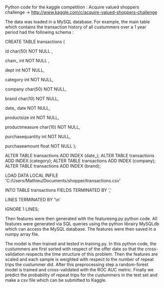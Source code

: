 Python code for the kaggle competition : Acquire valued shoppers challenge -> http://www.kaggle.com/c/acquire-valued-shoppers-challenge

The data was loaded in a MySQL database.  For example, the main table which contains the transaction history of all custummers over a 1 year period had the following schema :

CREATE TABLE transactions
(

  id      char(50)  NOT NULL ,

  chain_    int  NOT NULL ,

  dept int NOT NULL,
 
 category int NOT NULL,
 
 company char(50) NOT NULL,
 
 brand char(10) NOT NULL,
  
date_ date NOT NULL,
 
 productsize int NOT NULL,
 
 productmeasure char(10) NOT NULL,
 
 purchasequantity int NOT NULL,
 
 purchaseamount float NOT NULL
);



ALTER TABLE transactions ADD INDEX (date_);
ALTER TABLE transactions ADD INDEX (category);
ALTER TABLE transactions ADD INDEX (company);
ALTER TABLE transactions ADD INDEX (brand);

LOAD DATA LOCAL INFILE 'C:/Users/Mathieu/Documents/shopper/transactions.csv' 

INTO TABLE transactions
FIELDS TERMINATED BY ',' 

LINES TERMINATED BY '\n' 

IGNORE 1 LINES;

Then features were then generated with the featureeng.py python code.  All features were generated via SQL queries using the python librairy MySQLdb which can access the MySQL database.  The features were then saved in a numpy array file.

The model is then trained and tested in training.py.  In this python code, the custummers are first sorted with respect of the offer date so that the cross-validation respects the time structure of this problem.  Then the features are scaled and each sample is weighted with respect to the number of repeat trips the custummer did.  After this preprocessing step a random-forest model is trained and cross-validated with the ROC AUC metric.  Finally we predict the probability of repeat trips for the custummers in the test set and make a csv file which can be submitted to Kaggle.  